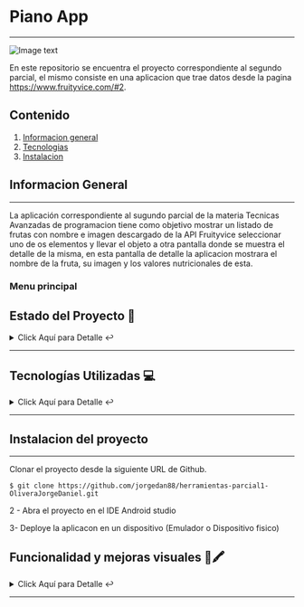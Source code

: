 # Piano App
***

![Image text](https://s1.eestatic.com/2019/03/22/ciencia/nutricion/frutas-dietas-nutricion_385223543_118511715_1706x960.jpg)


En este repositorio se encuentra el proyecto correspondiente al segundo parcial, el mismo consiste en una aplicacion que trae datos desde la pagina https://www.fruityvice.com/#2.

## Contenido
1. [Informacion general](#general-info)
2. [Tecnologias](#technologies)
3. [Instalacion](#installation)


## Informacion General 
***
La aplicación correspondiente al sugundo parcial de la materia Tecnicas Avanzadas de programacion tiene como objetivo mostrar un listado de frutas con nombre e imagen descargado de la API Fruityvice seleccionar uno de os elementos y llevar el objeto a otra pantalla donde se muestra el detalle de la misma, en esta pantalla de detalle la aplicacion mostrara el nombre de la fruta, su imagen y los valores nutricionales de esta. 
### Menu principal

## Estado del Proyecto 🚧 
<details>
    <summary>Click Aquí para Detalle ↩️</summary>
    <br>
   <p align="justify">El proyecto se encuentra actualmente en estado finalizado ya que se cumplen con las pautas establecidas para la aplicacion tanto las funcionales como las mejoras visuales.🔨 </p>
   </details>
   <hr>

   ## Tecnologías Utilizadas  💻 
   
<details>
    <summary>Click Aquí para Detalle ↩️</summary>
    <br>
   <p>Tecnologías Utilizadas:</p>
<ul>
  <li>API Fruityvice: <a href="https://www.fruityvice.com/#2">Enlace a la pagina oficial</a></li>
  <li>Android Studio: <a href="https://developer.android.com/studio">Enlace a la pagina oficial</a></li>
  <li>Kotlin: <a href="https://kotlinlang.org/">Enlace a la documentación oficial del lenguaje</a></li>
</ul>

   </details>
   <hr>

   
## Instalacion del proyecto
***
Clonar el proyecto desde la siguiente URL de Github. 
```
$ git clone https://github.com/jorgedan88/herramientas-parcial1-OliveraJorgeDaniel.git

```

2 - Abra el proyecto en el IDE Android studio

3- Deploye la aplicacon en un dispositivo (Emulador o Dispositivo fisico) 


   ## Funcionalidad y mejoras visuales  📖🖍️


<details>
    <summary>Click Aquí para Detalle ↩️</summary>
    <br>
   <p>Funcionalidad:</p>
<ul>
  <li>La aplicacion muestra un listado de frutas con sus respectivos detalles su funcionamiento es el siguiente:<br>
  
  PASOS<br>
1- Desde el IDE Android studio deployar la aplicacion en un Emulador o Dispositivo fisico<br> 
2- Desde el menu principal se podra visualizar el listado de frutas traidas desde la API (Imagen + Nombre).<br> 
3- Al seleccionar desde la pantalla principal uno de los iconos se mostrara el detqalle de esta mostrando los siguientes datos:<br>

  - Imagen de la fruta.<br>
  - Nombre de la fruta.<br>
  - Informacion nutricional (Encabezado).<br>
  - Carbohidratos que contine la fruta.<br>
  - Proteinas que contine la fruta.<br>
  - Grasas que contine la fruta.<br>
  - Calorias que contine la fruta.<br>
  - Azucar que contine la fruta.<br> 
  </ul>

  Mejoras visuales:<br>
 Se opta por un estilo de iconos oscuros junto con un fondo de tonos grises en degradé a manera de contraste con los iconos. La gama de colores fue trabajada en el archivo fondo_degradado con colores asignados en el archivo colors.xml
para ser utilizado tanto en el archivo  activity_main.xml como en el archivo activity_detailfruit.xml.

   </details>
   <hr>


